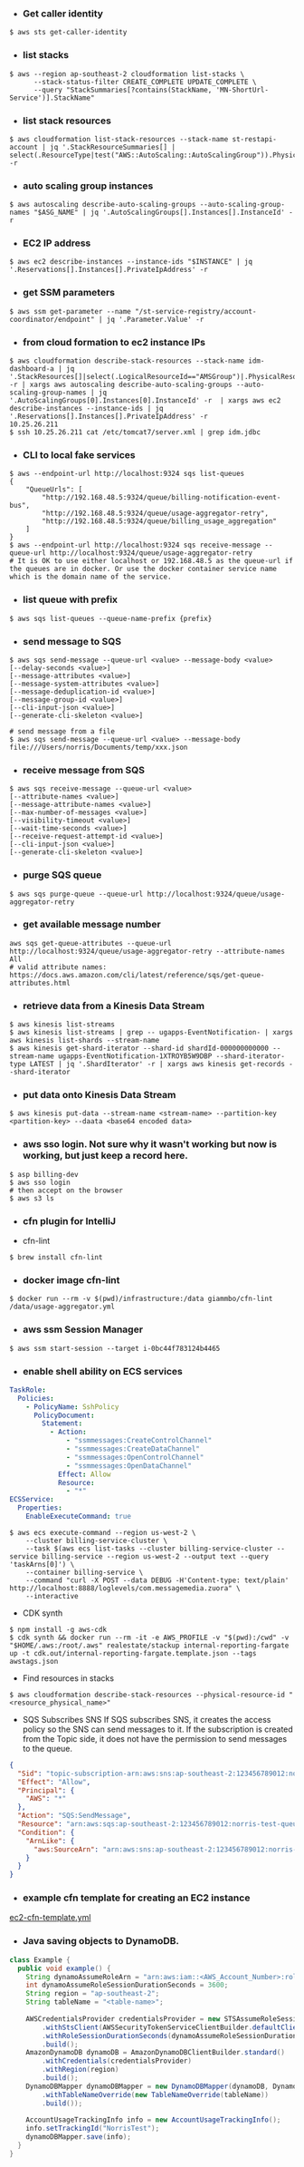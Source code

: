 - ### Get caller identity
```shell
$ aws sts get-caller-identity
```

- ### list stacks
```shell
$ aws --region ap-southeast-2 cloudformation list-stacks \
      --stack-status-filter CREATE_COMPLETE UPDATE_COMPLETE \
      --query "StackSummaries[?contains(StackName, 'MN-ShortUrl-Service')].StackName"
```

- ### list stack resources
```shell
$ aws cloudformation list-stack-resources --stack-name st-restapi-account | jq '.StackResourceSummaries[] | select(.ResourceType|test("AWS::AutoScaling::AutoScalingGroup")).PhysicalResourceId' -r
```

- ### auto scaling group instances
```shell
$ aws autoscaling describe-auto-scaling-groups --auto-scaling-group-names "$ASG_NAME" | jq '.AutoScalingGroups[].Instances[].InstanceId' -r
```

- ### EC2 IP address
```shell
$ aws ec2 describe-instances --instance-ids "$INSTANCE" | jq '.Reservations[].Instances[].PrivateIpAddress' -r
```

- ### get SSM parameters
```shell
$ aws ssm get-parameter --name "/st-service-registry/account-coordinator/endpoint" | jq '.Parameter.Value' -r
```

- ### from cloud formation to ec2 instance IPs
```shell
$ aws cloudformation describe-stack-resources --stack-name idm-dashboard-a | jq '.StackResources[]|select(.LogicalResourceId=="AMSGroup")|.PhysicalResourceId' -r | xargs aws autoscaling describe-auto-scaling-groups --auto-scaling-group-names | jq '.AutoScalingGroups[0].Instances[0].InstanceId' -r  | xargs aws ec2 describe-instances --instance-ids | jq '.Reservations[].Instances[].PrivateIpAddress' -r
10.25.26.211
$ ssh 10.25.26.211 cat /etc/tomcat7/server.xml | grep idm.jdbc
```

- ### CLI to local fake services
```shell
$ aws --endpoint-url http://localhost:9324 sqs list-queues
{
    "QueueUrls": [
        "http://192.168.48.5:9324/queue/billing-notification-event-bus",
        "http://192.168.48.5:9324/queue/usage-aggregator-retry",
        "http://192.168.48.5:9324/queue/billing_usage_aggregation"
    ]
}
$ aws --endpoint-url http://localhost:9324 sqs receive-message --queue-url http://localhost:9324/queue/usage-aggregator-retry
# It is OK to use either localhost or 192.168.48.5 as the queue-url if the queues are in docker. Or use the docker container service name which is the domain name of the service.
```

- ### list queue with prefix
```shell
$ aws sqs list-queues --queue-name-prefix {prefix}
```

- ### send message to SQS
```shell
$ aws sqs send-message --queue-url <value> --message-body <value>
[--delay-seconds <value>]
[--message-attributes <value>]
[--message-system-attributes <value>]
[--message-deduplication-id <value>]
[--message-group-id <value>]
[--cli-input-json <value>]
[--generate-cli-skeleton <value>]

# send message from a file
$ aws sqs send-message --queue-url <value> --message-body file:///Users/norris/Documents/temp/xxx.json
```

- ### receive message from SQS
```shell
$ aws sqs receive-message --queue-url <value>
[--attribute-names <value>]
[--message-attribute-names <value>]
[--max-number-of-messages <value>]
[--visibility-timeout <value>]
[--wait-time-seconds <value>]
[--receive-request-attempt-id <value>]
[--cli-input-json <value>]
[--generate-cli-skeleton <value>]
```

- ### purge SQS queue
```shell
$ aws sqs purge-queue --queue-url http://localhost:9324/queue/usage-aggregator-retry
```

- ### get available message number
```shell
aws sqs get-queue-attributes --queue-url http://localhost:9324/queue/usage-aggregator-retry --attribute-names All
# valid attribute names: https://docs.aws.amazon.com/cli/latest/reference/sqs/get-queue-attributes.html
```

- ### retrieve data from a Kinesis Data Stream
```shell
$ aws kinesis list-streams
$ aws kinesis list-streams | grep -- ugapps-EventNotification- | xargs aws kinesis list-shards --stream-name
$ aws kinesis get-shard-iterator --shard-id shardId-000000000000 --stream-name ugapps-EventNotification-1XTROYB5W9DBP --shard-iterator-type LATEST | jq '.ShardIterator' -r | xargs aws kinesis get-records --shard-iterator
```

- ### put data onto Kinesis Data Stream
```shell
$ aws kinesis put-data --stream-name <stream-name> --partition-key <partition-key> --daata <base64 encoded data>
```

- ### aws sso login. Not sure why it wasn't working but now is working, but just keep a record here.
```shell
$ asp billing-dev
$ aws sso login
# then accept on the browser
$ aws s3 ls
```

- ### cfn plugin for IntelliJ
- cfn-lint
```shell
$ brew install cfn-lint
```

- ### docker image cfn-lint
```shell
$ docker run --rm -v $(pwd)/infrastructure:/data giammbo/cfn-lint /data/usage-aggregator.yml
```

- ### aws ssm Session Manager
```shell
$ aws ssm start-session --target i-0bc44f783124b4465
```

- ### enable shell ability on ECS services
```yaml
TaskRole:
  Policies:
    - PolicyName: SshPolicy
      PolicyDocument:
        Statement:
          - Action:
              - "ssmmessages:CreateControlChannel"
              - "ssmmessages:CreateDataChannel"
              - "ssmmessages:OpenControlChannel"
              - "ssmmessages:OpenDataChannel"
            Effect: Allow
            Resource:
              - "*"
ECSService:
  Properties:
    EnableExecuteCommand: true
```
```shell
$ aws ecs execute-command --region us-west-2 \
    --cluster billing-service-cluster \
    --task $(aws ecs list-tasks --cluster billing-service-cluster --service billing-service --region us-west-2 --output text --query 'taskArns[0]') \
    --container billing-service \
    --command "curl -X POST --data DEBUG -H'Content-type: text/plain' http://localhost:8888/loglevels/com.messagemedia.zuora" \
    --interactive
```

- CDK synth
```shell
$ npm install -g aws-cdk
$ cdk synth && docker run --rm -it -e AWS_PROFILE -v "$(pwd):/cwd" -v "$HOME/.aws:/root/.aws" realestate/stackup internal-reporting-fargate up -t cdk.out/internal-reporting-fargate.template.json --tags awstags.json
```

- Find resources in stacks
```shell
$ aws cloudformation describe-stack-resources --physical-resource-id "<resource_physical_name>"
```

- SQS Subscribes SNS
If SQS subscribes SNS, it creates the access policy so the SNS can send messages to it. If the subscription is created from the Topic side, it does not have the permission to send messages to the queue.
```json
{
  "Sid": "topic-subscription-arn:aws:sns:ap-southeast-2:123456789012:norris-test-topic",
  "Effect": "Allow",
  "Principal": {
    "AWS": "*"
  },
  "Action": "SQS:SendMessage",
  "Resource": "arn:aws:sqs:ap-southeast-2:123456789012:norris-test-queue",
  "Condition": {
    "ArnLike": {
      "aws:SourceArn": "arn:aws:sns:ap-southeast-2:123456789012:norris-test-topic"
    }
  }
}
```

- ### example cfn template for creating an EC2 instance
[ec2-cfn-template.yml](samples/aws/ec2-cfn-template.yml)

- ### Java saving objects to DynamoDB.
```java
class Example {
  public void example() {
    String dynamoAssumeRoleArn = "arn:aws:iam::<AWS_Account_Number>:role/<Role_Name>";
    int dynamoAssumeRoleSessionDurationSeconds = 3600;
    String region = "ap-southeast-2";
    String tableName = "<table-name>";
    
    AWSCredentialsProvider credentialsProvider = new STSAssumeRoleSessionCredentialsProvider.Builder(dynamoAssumeRoleArn, "NorrisTest")
        .withStsClient(AWSSecurityTokenServiceClientBuilder.defaultClient())
        .withRoleSessionDurationSeconds(dynamoAssumeRoleSessionDurationSeconds)
        .build();
    AmazonDynamoDB dynamoDB = AmazonDynamoDBClientBuilder.standard()
        .withCredentials(credentialsProvider)
        .withRegion(region)
        .build();
    DynamoDBMapper dynamoDBMapper = new DynamoDBMapper(dynamoDB, DynamoDBMapperConfig.builder()
        .withTableNameOverride(new TableNameOverride(tableName))
        .build());
    
    AccountUsageTrackingInfo info = new AccountUsageTrackingInfo();
    info.setTrackingId("NorrisTest");
    dynamoDBMapper.save(info);
  }
}
```